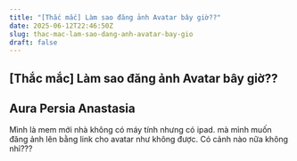 ```yaml
---
title: "[Thắc mắc] Làm sao đăng ảnh Avatar bây giờ??"
date: 2025-06-12T22:46:50Z
slug: thac-mac-lam-sao-dang-anh-avatar-bay-gio
draft: false
---
```


## [Thắc mắc] Làm sao đăng ảnh Avatar bây giờ??

## Aura Persia Anastasia

Mình là mem mới nhà không có máy tính nhưng có ipad. mà mình muốn đăng ảnh lên bằng link cho avatar như không được. Có cảnh nào nữa không nhỉ???